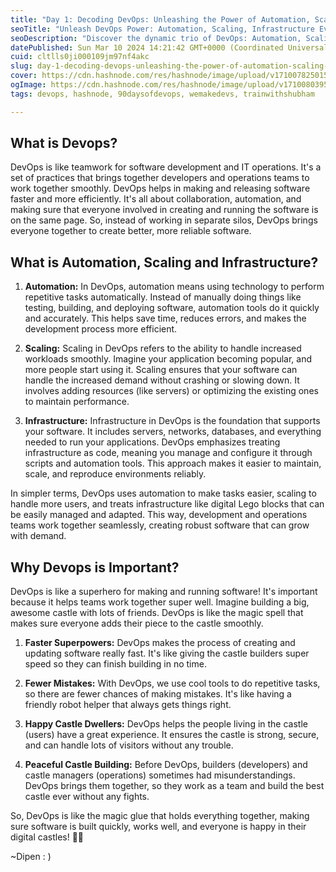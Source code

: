 ```yaml
---
title: "Day 1: Decoding DevOps: Unleashing the Power of Automation, Scaling, and Infrastructure Evolution!"
seoTitle: "Unleash DevOps Power: Automation, Scaling, Infrastructure Evolution"
seoDescription: "Discover the dynamic trio of DevOps: Automation, Scaling, and Infrastructure evolution! Transform your workflow with efficiency and speed."
datePublished: Sun Mar 10 2024 14:21:42 GMT+0000 (Coordinated Universal Time)
cuid: cltlls0ji000109jm97nf4akc
slug: day-1-decoding-devops-unleashing-the-power-of-automation-scaling-and-infrastructure-evolution
cover: https://cdn.hashnode.com/res/hashnode/image/upload/v1710078250152/24dfcdc3-2762-43e3-9db6-c3eb5ba5426d.png
ogImage: https://cdn.hashnode.com/res/hashnode/image/upload/v1710080395842/dbd04c9e-45f3-4474-bdf0-2e5834e43447.png
tags: devops, hashnode, 90daysofdevops, wemakedevs, trainwithshubham

---
```


## What is Devops?

DevOps is like teamwork for software development and IT operations. It's a set of practices that brings together developers and operations teams to work together smoothly. DevOps helps in making and releasing software faster and more efficiently. It's all about collaboration, automation, and making sure that everyone involved in creating and running the software is on the same page. So, instead of working in separate silos, DevOps brings everyone together to create better, more reliable software.

## What is Automation, Scaling and Infrastructure?

1. **Automation:** In DevOps, automation means using technology to perform repetitive tasks automatically. Instead of manually doing things like testing, building, and deploying software, automation tools do it quickly and accurately. This helps save time, reduces errors, and makes the development process more efficient.
    
2. **Scaling:** Scaling in DevOps refers to the ability to handle increased workloads smoothly. Imagine your application becoming popular, and more people start using it. Scaling ensures that your software can handle the increased demand without crashing or slowing down. It involves adding resources (like servers) or optimizing the existing ones to maintain performance.
    
3. **Infrastructure:** Infrastructure in DevOps is the foundation that supports your software. It includes servers, networks, databases, and everything needed to run your applications. DevOps emphasizes treating infrastructure as code, meaning you manage and configure it through scripts and automation tools. This approach makes it easier to maintain, scale, and reproduce environments reliably.
    

In simpler terms, DevOps uses automation to make tasks easier, scaling to handle more users, and treats infrastructure like digital Lego blocks that can be easily managed and adapted. This way, development and operations teams work together seamlessly, creating robust software that can grow with demand.

## Why Devops is Important?

DevOps is like a superhero for making and running software! It's important because it helps teams work together super well. Imagine building a big, awesome castle with lots of friends. DevOps is like the magic spell that makes sure everyone adds their piece to the castle smoothly.

1. **Faster Superpowers:** DevOps makes the process of creating and updating software really fast. It's like giving the castle builders super speed so they can finish building in no time.
    
2. **Fewer Mistakes:** With DevOps, we use cool tools to do repetitive tasks, so there are fewer chances of making mistakes. It's like having a friendly robot helper that always gets things right.
    
3. **Happy Castle Dwellers:** DevOps helps the people living in the castle (users) have a great experience. It ensures the castle is strong, secure, and can handle lots of visitors without any trouble.
    
4. **Peaceful Castle Building:** Before DevOps, builders (developers) and castle managers (operations) sometimes had misunderstandings. DevOps brings them together, so they work as a team and build the best castle ever without any fights.
    

So, DevOps is like the magic glue that holds everything together, making sure software is built quickly, works well, and everyone is happy in their digital castles! 🚀✨

~Dipen : )